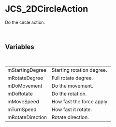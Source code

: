 <div id="content-header">
  <h1>JCS_2DCircleAction</h1>
</div>

<p>
  Do the circle action.
</p>


<br/>
<h2>Variables</h2>
<br/>

<table>
  <tr>
    <td>mStartingDegree</td>
    <td>Starting rotation degree.</td>
  </tr>
  <tr>
    <td>mRotateDegree</td>
    <td>Full rotate degree.</td>
  </tr>
  <tr>
    <td>mDoMovement</td>
    <td>Do the movement.</td>
  </tr>
  <tr>
    <td>mDoRotate</td>
    <td>Do the rotation.</td>
  </tr>
  <tr>
    <td>mMoveSpeed</td>
    <td>How fast the force apply.</td>
  </tr>
  <tr>
    <td>mTurnSpeed</td>
    <td>How fast it rotate.</td>
  </tr>
  <tr>
    <td>mRotateDirection</td>
    <td>Rotate direction.</td>
  </tr>
</table>
